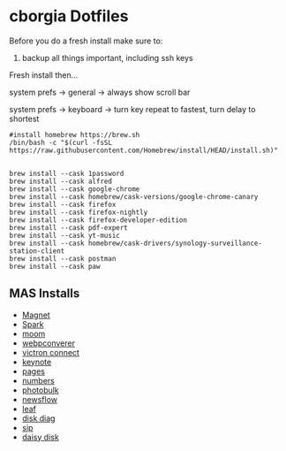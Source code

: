 # cborgia Dotfiles

Before you do a fresh install make sure to:

1) backup all things important, including ssh keys


Fresh install then...

system prefs -> general -> always show scroll bar

system prefs → keyboard → turn key repeat to fastest, turn delay to shortest 




```
#install homebrew https://brew.sh
/bin/bash -c "$(curl -fsSL https://raw.githubusercontent.com/Homebrew/install/HEAD/install.sh)"


brew install --cask 1password    
brew install --cask alfred
brew install --cask google-chrome
brew install --cask homebrew/cask-versions/google-chrome-canary
brew install --cask firefox
brew install --cask firefox-nightly
brew install --cask firefox-developer-edition
brew install --cask pdf-expert
brew install --cask yt-music
brew install --cask homebrew/cask-drivers/synology-surveillance-station-client
brew install --cask postman
brew install --cask paw
```

## MAS Installs

* [Magnet](https://apps.apple.com/us/app/magnet/id441258766?mt=12)
* [Spark](https://apps.apple.com/us/app/spark-email-app-by-readdle/id1176895641?mt=12)
* [moom](https://apps.apple.com/us/app/moom/id419330170?mt=12)
* [webpconverer](https://apps.apple.com/us/app/webp-converter-anywebp/id1527716894?mt=12)
* [victron connect](https://apps.apple.com/us/app/victronconnect/id1084677271?mt=12)
* [keynote](https://apps.apple.com/us/app/keynote/id409183694?mt=12)
* [pages](https://apps.apple.com/us/app/pages/id409201541?mt=12)
* [numbers](https://apps.apple.com/us/app/numbers/id409203825?mt=12)
* [photobulk](https://apps.apple.com/us/app/photobulk-watermark-in-batch/id537211143?mt=12)
* [newsflow](https://apps.apple.com/us/app/newsflow-the-no-1-news-ticker/id890805912?mt=12)
* [leaf](https://apps.apple.com/us/app/leaf-rss-news-reader/id576338668?mt=12)
* [disk diag](https://apps.apple.com/us/app/disk-diag/id672206759?mt=12)
* [sip](https://apps.apple.com/us/app/sip/id507257563?mt=12)
* [daisy disk](https://apps.apple.com/us/app/daisydisk/id411643860?mt=12)
